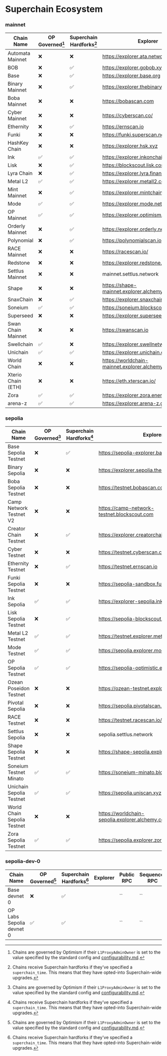 # Superchain Ecosystem

### mainnet

| Chain Name | OP Governed[^1] | Superchain Hardforks[^2] | Explorer | Public RPC | Sequencer RPC
|---|---|---|---|---|---|
| Automata Mainnet | ❌ | ❌ | https://explorer.ata.network | `https://rpc.ata.network` | `https://automata-mainnet.alt.technology/` |
| BOB | ❌ | ✅ | https://explorer.gobob.xyz | `https://rpc.gobob.xyz` | `https://rpc.gobob.xyz` |
| Base | ❌ | ✅ | https://explorer.base.org | `https://mainnet.base.org` | `https://mainnet-sequencer.base.org` |
| Binary Mainnet | ❌ | ✅ | https://explorer.thebinaryholdings.com | `https://rpc.zero.thebinaryholdings.com` | `https://sequencer.bnry.mainnet.zeeve.net` |
| Boba Mainnet | ❌ | ❌ | https://bobascan.com | `https://mainnet.boba.network` | `https://mainnet.boba.network` |
| Cyber Mainnet | ❌ | ❌ | https://cyberscan.co/ | `https://rpc.cyber.co` | `https://cyber.alt.technology/` |
| Ethernity | ❌ | ✅ | https://ernscan.io | `https://mainnet.ethernitychain.io` | `https://mainnet.ethernitychain.io` |
| Funki | ❌ | ❌ | https://funki.superscan.network | `https://rpc-mainnet.funkichain.com` | `https://rpc-mainnet.funkichain.com` |
| HashKey Chain | ❌ | ❌ | https://explorer.hsk.xyz | `https://mainnet.hsk.xyz` | `https://hashkeychain-mainnet.alt.technology` |
| Ink | ✅ | ✅ | https://explorer.inkonchain.com | `https://rpc-gel.inkonchain.com` | `https://rpc-gel.inkonchain.com` |
| Lisk | ❌ | ✅ | https://blockscout.lisk.com | `https://rpc.api.lisk.com` | `https://rpc.api.lisk.com` |
| Lyra Chain | ❌ | ✅ | https://explorer.lyra.finance | `https://rpc.lyra.finance` | `https://rpc.lyra.finance` |
| Metal L2 | ✅ | ✅ | https://explorer.metall2.com | `https://rpc.metall2.com` | `https://rpc.metall2.com` |
| Mint Mainnet | ❌ | ✅ | https://explorer.mintchain.io | `https://rpc.mintchain.io` | `https://rpc.mintchain.io` |
| Mode | ✅ | ✅ | https://explorer.mode.network | `https://mainnet.mode.network` | `https://mainnet-sequencer.mode.network` |
| OP Mainnet | ✅ | ✅ | https://explorer.optimism.io | `https://mainnet.optimism.io` | `https://mainnet-sequencer.optimism.io` |
| Orderly Mainnet | ❌ | ✅ | https://explorer.orderly.network | `https://rpc.orderly.network` | `https://rpc.orderly.network` |
| Polynomial | ❌ | ✅ | https://polynomialscan.io | `https://rpc.polynomial.fi` | `https://rpc.polynomial.fi` |
| RACE Mainnet | ❌ | ❌ | https://racescan.io/ | `https://racemainnet.io` | `https://racemainnet.io` |
| Redstone | ❌ | ❌ | https://explorer.redstone.xyz | `https://rpc.redstonechain.com` | `https://rpc.redstonechain.com` |
| Settlus Mainnet | ❌ | ❌ | mainnet.settlus.network | `https://settlus-mainnet.g.alchemy.com/public` | `https://settlus-mainnet-sequencer.g.alchemy.com/` |
| Shape | ❌ | ❌ | https://shape-mainnet.explorer.alchemy.com/ | `https://mainnet.shape.network/` | `https://shape-mainnet-sequencer.g.alchemy.com` |
| SnaxChain | ❌ | ✅ | https://explorer.snaxchain.io | `https://mainnet.snaxchain.io` | `https://mainnet.snaxchain.io` |
| Soneium | ✅ | ✅ | https://soneium.blockscout.com/ | `https://rpc.soneium.org` | `https://rpc.soneium.org` |
| Superseed | ❌ | ❌ | https://explorer.superseed.xyz | `https://mainnet.superseed.xyz` | `https://mainnet.superseed.xyz` |
| Swan Chain Mainnet | ❌ | ❌ | https://swanscan.io | `https://mainnet-rpc.swanchain.org` | `https://sequencer-mainnet.swanchain.org` |
| Swellchain | ✅ | ❌ | https://explorer.swellnetwork.io | `https://swell-mainnet.alt.technology` | `https://swell-mainnet.alt.technology` |
| Unichain | ✅ | ✅ | https://explorer.unichain.org | `https://mainnet.unichain.org` | `https://mainnet-sequencer.unichain.org` |
| World Chain | ❌ | ❌ | https://worldchain-mainnet.explorer.alchemy.com/ | `https://worldchain-mainnet.g.alchemy.com/public` | `https://worldchain-mainnet-sequencer.g.alchemy.com` |
| Xterio Chain (ETH) | ❌ | ❌ | https://eth.xterscan.io/ | `https://xterio-eth.alt.technology/` | `https://xterio-eth.alt.technology/` |
| Zora | ✅ | ✅ | https://explorer.zora.energy | `https://rpc.zora.energy` | `https://rpc.zora.energy` |
| arena-z | ✅ | ✅ | https://explorer.arena-z.gg | `https://rpc.arena-z.gg` | `https://rpc.arena-z.gg` |
### sepolia

| Chain Name | OP Governed[^1] | Superchain Hardforks[^2] | Explorer | Public RPC | Sequencer RPC
|---|---|---|---|---|---|
| Base Sepolia Testnet | ❌ | ✅ | https://sepolia-explorer.base.org | `https://sepolia.base.org` | `https://sepolia-sequencer.base.org` |
| Binary Sepolia | ❌ | ❌ | https://explorer.sepolia.thebinaryholdings.com | `https://rpc.testnet.thebinaryholdings.com` | `https://sequencer.rpc.bnry.testnet.zeeve.net` |
| Boba Sepolia Testnet | ❌ | ❌ | https://testnet.bobascan.com | `https://sepolia.boba.network` | `https://sepolia.boba.network` |
| Camp Network Testnet V2 | ❌ | ❌ | https://camp-network-testnet.blockscout.com | `https://rpc.camp-network-testnet.gelato.digital` | `https://rpc.camp-network-testnet.gelato.digital` |
| Creator Chain Testnet | ❌ | ✅ | https://explorer.creatorchain.io | `https://rpc.creatorchain.io` | `https://rpc.creatorchain.io` |
| Cyber Testnet | ❌ | ❌ | https://testnet.cyberscan.co/ | `https://rpc.testnet.cyber.co` | `https://cyber.alt.technology/` |
| Ethernity Testnet | ❌ | ✅ | https://testnet.ernscan.io | `https://testnet.ethernitychain.io` | `https://testnet.ethernitychain.io` |
| Funki Sepolia Testnet | ❌ | ❌ | https://sepolia-sandbox.funkichain.com/ | `https://funki-testnet.alt.technology` | `https://funki-testnet.alt.technology` |
| Ink Sepolia | ✅ | ✅ | https://explorer-sepolia.inkonchain.com | `https://rpc-gel-sepolia.inkonchain.com` | `https://rpc-gel-sepolia.inkonchain.com` |
| Lisk Sepolia Testnet | ❌ | ✅ | https://sepolia-blockscout.lisk.com | `https://rpc.sepolia-api.lisk.com` | `https://rpc.sepolia-api.lisk.com` |
| Metal L2 Testnet | ✅ | ✅ | https://testnet.explorer.metall2.com | `https://testnet.rpc.metall2.com` | `https://testnet.rpc.metall2.com` |
| Mode Testnet | ✅ | ✅ | https://sepolia.explorer.mode.network | `https://sepolia.mode.network` | `https://sepolia.mode.network` |
| OP Sepolia Testnet | ✅ | ✅ | https://sepolia-optimistic.etherscan.io | `https://sepolia.optimism.io` | `https://sepolia-sequencer.optimism.io` |
| Ozean Poseidon Testnet | ❌ | ❌ | https://ozean-testnet.explorer.caldera.xyz | `https://ozean-testnet.rpc.caldera.xyz/http` | `https://ozean-testnet.rpc.caldera.xyz/http` |
| Pivotal Sepolia | ❌ | ❌ | https://sepolia.pivotalscan.org/ | `https://sepolia.pivotalprotocol.com/` | `https://sepolia.pivotalprotocol.com/` |
| RACE Testnet | ❌ | ❌ | https://testnet.racescan.io/ | `https://racetestnet.io` | `https://racetestnet.io` |
| Settlus Sepolia | ❌ | ❌ | sepolia.settlus.network | `https://settlus-septestnet.g.alchemy.com/public` | `https://settlus-sep-testnet-sequencer.g.alchemy.com/` |
| Shape Sepolia Testnet | ❌ | ❌ | https://shape-sepolia.explorer.alchemy.com/ | `https://sepolia.shape.network/` | `https://shape-sepolia-sequencer.g.alchemy.com` |
| Soneium Testnet Minato | ✅ | ✅ | https://soneium-minato.blockscout.com/ | `https://rpc.minato.soneium.org` | `https://rpc.minato.soneium.org` |
| Unichain Sepolia Testnet | ✅ | ✅ | https://sepolia.uniscan.xyz | `https://sepolia.unichain.org` | `https://sepolia-sequencer.unichain.org` |
| World Chain Sepolia Testnet | ❌ | ❌ | https://worldchain-sepolia.explorer.alchemy.com/ | `https://worldchain-sepolia.g.alchemy.com/public` | `https://worldchain-sepolia-sequencer.g.alchemy.com` |
| Zora Sepolia Testnet | ✅ | ✅ | https://sepolia.explorer.zora.energy | `https://sepolia.rpc.zora.energy` | `https://sepolia.rpc.zora.energy` |
### sepolia-dev-0

| Chain Name | OP Governed[^1] | Superchain Hardforks[^2] | Explorer | Public RPC | Sequencer RPC
|---|---|---|---|---|---|
| Base devnet 0 | ❌ | ✅ |  | `` | `` |
| OP Labs Sepolia devnet 0 | ✅ | ✅ |  | `` | `` |


[^1]: Chains are governed by Optimism if their `L1ProxyAdminOwner` is set to the value specified by the standard config and [configurability.md](https://github.com/ethereum-optimism/specs/blob/main/specs/protocol/configurability.md#l1-proxyadmin-owner).
[^2]: Chains receive Superchain hardforks if they've specified a `superchain_time`. This means that they have opted-into Superchain-wide upgrades.
